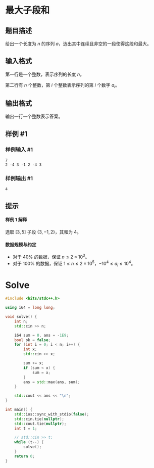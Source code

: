 # 最大子段和

## 题目描述

给出一个长度为 $n$ 的序列 $a$，选出其中连续且非空的一段使得这段和最大。

## 输入格式

第一行是一个整数，表示序列的长度 $n$。

第二行有 $n$ 个整数，第 $i$ 个整数表示序列的第 $i$ 个数字 $a_i$。

## 输出格式

输出一行一个整数表示答案。

## 样例 #1

### 样例输入 #1

```
7
2 -4 3 -1 2 -4 3
```

### 样例输出 #1

```
4
```

## 提示

#### 样例 1 解释

选取 $[3, 5]$ 子段 $\{3, -1, 2\}$，其和为 $4$。

#### 数据规模与约定

- 对于 $40\%$ 的数据，保证 $n \leq 2 \times 10^3$。
- 对于 $100\%$ 的数据，保证 $1 \leq n \leq 2 \times 10^5$，$-10^4 \leq a_i \leq 10^4$。

# Solve

```c++
#include <bits/stdc++.h>

using i64 = long long;

void solve() {
    int n;
    std::cin >> n;

    i64 sum = 0, ans = -1E9;
    bool ok = false;
    for (int i = 0; i < n; i++) {
        int x;
        std::cin >> x;

        sum += x;
        if (sum < x) {
            sum = x;
        }
        ans = std::max(ans, sum);
    }

    std::cout << ans << "\n";
}

int main() {
    std::ios::sync_with_stdio(false);
    std::cin.tie(nullptr);
    std::cout.tie(nullptr);
    int t = 1;

    // std::cin >> t;
    while (t--) {
        solve();
    }
    return 0;
}
```

